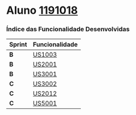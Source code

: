 Aluno [1191018](./)
===============================


### Índice das Funcionalidade Desenvolvidas ###


| Sprint | Funcionalidade     |
|--------|--------------------|
| **B**  | [US1003](US1003) |
| **B**  | [US2001](US2001) |
| **B**  | [US3001](US3001) |
| **C**  | [US3002](US3002) |
| **C**  | [US2012](US2012) |
| **C**  | [US5001](US5001) |
